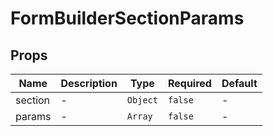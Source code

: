 # FormBuilderSectionParams

## Props

<!-- @vuese:FormBuilderSectionParams:props:start -->
|Name|Description|Type|Required|Default|
|---|---|---|---|---|
|section|-|`Object`|`false`|-|
|params|-|`Array`|`false`|-|

<!-- @vuese:FormBuilderSectionParams:props:end -->


